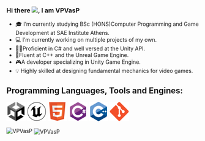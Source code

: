 ### Hi there <img src="https://raw.githubusercontent.com/MartinHeinz/MartinHeinz/master/wave.gif" width="30px">, I am  VPVasP

- 🎓 I’m currently studying BSc (HONS)Computer Programming and Game Development at SAE Institute Athens. 
- 💻 I’m currently working on multiple projects of my own.
- 👨‍💻Proficient in C# and well versed at the Unity API.
- 🚀Fluent at C++ and the Unreal Game Engine.
- 🎮A developer specializing in Unity Game Engine.
- 💡 Highly skilled at designing fundamental mechanics for video games.

## Programming Languages, Tools and Engines:
[<img src="https://github.com/devicons/devicon/blob/master/icons/unity/unity-original.svg" alt="Unity Logo" width="50" height="50" />](https://unity.com/)
[<img src="https://github.com/devicons/devicon/blob/master/icons/unrealengine/unrealengine-original.svg" alt="Unreal Engine Logo" width="50" height="50" />](https://www.unrealengine.com/)
[<img src="https://github.com/devicons/devicon/blob/master/icons/html5/html5-original.svg" alt="HTML5 Logo" width="50" height="50" />](https://developer.mozilla.org/en-US/docs/Web/Guide/HTML/HTML5)
[<img src="https://github.com/devicons/devicon/blob/master/icons/csharp/csharp-original.svg" alt="C# Logo" width="50" height="50" />](https://docs.microsoft.com/en-us/dotnet/csharp/)
[<img src="https://github.com/devicons/devicon/blob/master/icons/cplusplus/cplusplus-original.svg" alt="C++ Logo" width="50" height="50" />](https://isocpp.org/)
[<img src="https://github.com/devicons/devicon/blob/master/icons/git/git-original.svg" alt="Git Logo" width="50" height="50" />](https://git-scm.com/)
<p><img align="left" src="https://github-readme-stats.vercel.app/api/top-langs?username=VPVasP&show_icons=true&locale=en&layout=compact" alt="VPVasP" /></p>
<p>&nbsp;<img align="center" src="https://github-readme-stats.vercel.app/api?username=VPVasP&show_icons=true&locale=en" alt="VPVasP" /></p>
